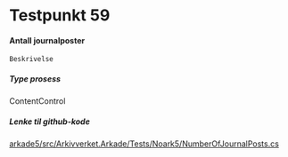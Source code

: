 # Testpunkt 59
#### Antall journalposter

```
Beskrivelse
```

##### Type prosess
ContentControl

##### Lenke til github-kode
[arkade5/src/Arkivverket.Arkade/Tests/Noark5/NumberOfJournalPosts.cs](https://github.com/arkivverket/arkade5/blob/master/src/Arkivverket.Arkade/Tests/Noark5/NumberOfJournalPosts.cs)